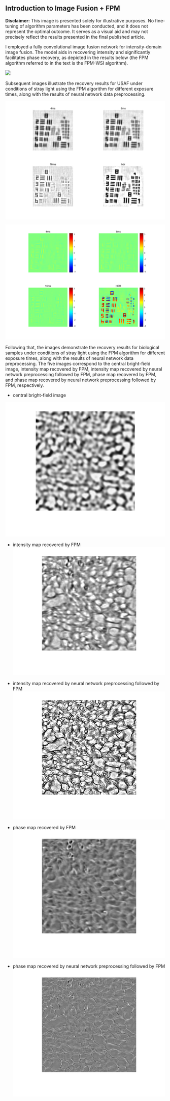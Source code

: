 ## Introduction to  Image Fusion + FPM


**Disclaimer:** This image is presented solely for illustrative purposes. No fine-tuning of algorithm parameters has been conducted, and it does not represent the optimal outcome. It serves as a visual aid and may not precisely reflect the results presented in the final published article. 

I employed a fully convolutional image fusion network for intensity-domain image fusion. The model aids in recovering intensity and significantly facilitates phase recovery, as depicted in the results below (the FPM algorithm referred to in the text is the FPM-WSI algorithm).<a href='https://clustrmaps.com/site/1by5c' title='Visit tracker'><img src='//clustrmaps.com/map_v2.png?cl=ffffff&w=1&t=tt&d=M0Nnn2BQ-3Zbl4Fh-NLZ-QenH_11qB67h9_qnCMgqxY' width='1' height='1'/></a>

  
![](./usaf.png)


Subsequent images illustrate the recovery results for USAF under conditions of stray light using the FPM algorithm for different exposure times, along with the results of neural network data preprocessing.

![](./hdrusafa.png)

![](./hdrusafp.png)

Following that, the images demonstrate the recovery results for biological samples under conditions of stray light using the FPM algorithm for different exposure times, along with the results of neural network data preprocessing. The five images correspond to the central bright-field image, intensity map recovered by FPM, intensity map recovered by neural network preprocessing followed by FPM, phase map recovered by FPM, and phase map recovered by neural network preprocessing followed by FPM, respectively.

+ central bright-field image


![](./hdrswyb0a.png)

+ intensity map recovered by FPM
![](./hdrswyb1a.png)

+ intensity map recovered by neural network preprocessing followed by FPM
![](./hdrswyb2a.png)

+ phase map recovered by FPM
![](./hdrswyb1p.png)

+ phase map recovered by neural network preprocessing followed by FPM
![](./hdrswyb2p.png)
